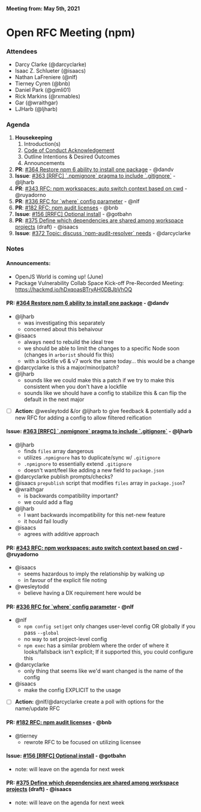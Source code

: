 #### Meeting from: May 5th, 2021

# Open RFC Meeting (npm)

### Attendees
- Darcy Clarke (@darcyclarke)
- Isaac Z. Schlueter (@isaacs)
- Nathan LaFreniere (@nlf)
- Tierney Cyren (@bnb)
- Daniel Park (@gimli01)
- Rick Markins (@rxmables)
- Gar (@wraithgar)
- LJHarb (@ljharb)

### Agenda

1. **Housekeeping**
	1. Introduction(s)
	1. [Code of Conduct Acknowledgement](https://www.npmjs.com/policies/conduct)
	1. Outline Intentions & Desired Outcomes
	1. Announcements
1. **PR**: [#364 Restore npm 6 ability to install one package](https://github.com/npm/rfcs/pull/364) - @dandv
1. **Issue**: [#363 [RRFC] &#x60;.npmignore&#x60; pragma to include &#x60;.gitignore&#x60;](https://github.com/npm/rfcs/issues/363) - @ljharb
1. **PR**: [#343 RFC: npm workspaces: auto switch context based on cwd](https://github.com/npm/rfcs/pull/343) - @ruyadorno
1. **PR**: [#336 RFC for &#x60;where&#x60; config parameter](https://github.com/npm/rfcs/pull/336) - @nlf
1. **PR**: [#182 RFC: npm audit licenses](https://github.com/npm/rfcs/pull/182) - @bnb
1. **Issue**: [#156 [RRFC] Optional install](https://github.com/npm/rfcs/issues/156) - @gotbahn
1. **PR**: [#375 Define which dependencies are shared among workspace projects](https://github.com/npm/rfcs/pull/375) (draft) - @isaacs
1. **Issue**: [#372 Topic: discuss &#x60;npm-audit-resolver&#x60; needs](https://github.com/npm/rfcs/issues/372) - @darcyclarke

### Notes

#### Announcements:
- OpenJS World is coming up! (June)
- Package Vulnerability Collab Space Kick-off Pre-Recorded Meeting: https://hackmd.io/hDxqoasBTryAH0DBJbVhOQ

#### **PR**: [#364 Restore npm 6 ability to install one package](https://github.com/npm/rfcs/pull/364) - @dandv
- @ljharb 
    - was investigating this separately
    - concerned about this behaivour
- @isaacs
    - always need to rebuild the ideal tree
    - we should be able to limit the changes to a specific Node soon (changes in `arborist` should fix this)
    - with a lockfile v6 & v7 work the same today... this would be a change
- @darcyclarke is this a major/minor/patch?
- @ljharb 
    - sounds like we could make this a patch if we try to make this consistent when you don't have a lockfile 
    - sounds like we should have a config to stabilize this & can flip the default in the next major
- [ ] **Action:** @wesleytodd &/or @ljharb to give feedback & potentially add a new RFC for adding a config to allow filtered reification

#### **Issue**: [#363 [RRFC] &#x60;.npmignore&#x60; pragma to include &#x60;.gitignore&#x60;](https://github.com/npm/rfcs/issues/363) - @ljharb
- @ljharb 
    - finds `files` array dangerous
    - utilizes `.npmignore` has to duplicate/sync w/ `.gitignore`
    - `.npmignore` to essentially extend `.gitignore`
    - doesn't want/feel like adding a new field to `package.json`
- @darcyclarke publish prompts/checks?
- @isaacs `prepublish` script that modifies `files` array in `package.json`?
- @wraithgar 
    - is backwards compatibility important? 
    - we could add a flag
- @ljharb
    - I want backwards incompatibility for this net-new feature
    - it hould fail loudly
- @isaacs 
    - agrees with additive approach

#### **PR**: [#343 RFC: npm workspaces: auto switch context based on cwd](https://github.com/npm/rfcs/pull/343) - @ruyadorno
- @isaacs 
    - seems hazardous to imply the relationship by walking up
    - in favour of the explicit file noting 
- @wesleytodd 
    - believe having a DX requirement here would be 

#### **PR**: [#336 RFC for &#x60;where&#x60; config parameter](https://github.com/npm/rfcs/pull/336) - @nlf
- @nlf 
    - `npm config set|get` only changes user-level config OR globally if you pass `--global`
    - no way to set project-level config
    - `npm exec` has a similar problem where the order of where it looks/fallsback isn't explicit; If it supported this, you could configure this
- @darcyclarke
    - only thing that seems like we'd want changed is the name of the config
- @isaacs
    - make the config EXPLICIT to the usage 
- [ ] **Action:** @nlf/@darcyclarke create a poll with options for the name/update RFC

#### **PR**: [#182 RFC: npm audit licenses](https://github.com/npm/rfcs/pull/182) - @bnb
- @tierney
    - rewrote RFC to be focused on utilizing licensee

#### **Issue**: [#156 [RRFC] Optional install](https://github.com/npm/rfcs/issues/156) - @gotbahn
- note: will leave on the agenda for next week

#### **PR**: [#375 Define which dependencies are shared among workspace projects](https://github.com/npm/rfcs/pull/375) (draft) - @isaacs
- note: will leave on the agenda for next week
